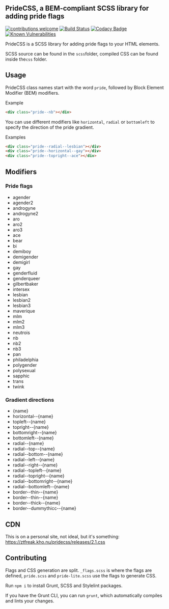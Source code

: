 ## PrideCSS, a BEM-compliant SCSS library for adding pride flags

[![contributions welcome](https://img.shields.io/badge/contributions-welcome-brightgreen.svg?style=flat)](https://github.com/VKEA/PrideCSS/issues)
[![Build Status](https://travis-ci.com/VKEA/PrideCSS.svg?branch=master)](https://travis-ci.com/VKEA/PrideCSS)
[![Codacy Badge](https://app.codacy.com/project/badge/Grade/2543248deaf74fab817ff52cabc1ee84)](https://www.codacy.com/gh/VKEA/PrideCSS/dashboard?utm_source=github.com&amp;utm_medium=referral&amp;utm_content=VKEA/PrideCSS&amp;utm_campaign=Badge_Grade)
[![Known Vulnerabilities](https://snyk.io/test/github/VKEA/PrideCSS/badge.svg)](https://snyk.io/test/github/VKEA/PrideCSS?targetFile=package.json)

PrideCSS is a SCSS library for adding pride flags to your HTML elements.

SCSS source can be found in the `scss`folder, compiled CSS can be found inside the`css` folder.

## Usage

PrideCSS class names start with the word `pride`, followed by Block Element Modifier (BEM) modifiers.

Example

```html
<div class="pride--nb"></div>
```

You can use different modifiers like `horizontal`, `radial` or `bottomleft` to specify the direction of the pride gradient.

Examples

```html
<div class="pride--radial--lesbian"></div>
<div class="pride--horizontal--gay"></div>
<div class="pride--topright--ace"></div>
```

## Modifiers

### Pride flags
- agender
- agender2
- androgyne
- androgyne2
- aro
- aro2
- aro3
- ace
- bear
- bi
- demiboy
- demigender
- demigirl
- gay
- genderfluid
- genderqueer
- gilbertbaker
- intersex
- lesbian
- lesbian2
- lesbian3
- maverique
- mlm
- mlm2
- mlm3
- neutrois
- nb
- nb2
- nb3
- pan
- philadelphia
- polygender
- polysexual
- sapphic
- trans
- twink

### Gradient directions
- {name}
- horizontal--{name}
- topleft--{name}
- topright--{name}
- bottomright--{name}
- bottomleft--{name}
- radial--{name}
- radial--top--{name}
- radial--bottom--{name}
- radial--left--{name}
- radial--right--{name}
- radial--topleft--{name}
- radial--topright--{name}
- radial--bottomright--{name}
- radial--bottomleft--{name}
- border--thin--{name}
- border--thin--{name}
- border--thick--{name}
- border--dummythicc--{name}

## CDN

This is on a personal site, not ideal, but it's something:
<https://ztfreak.kho.nu/pridecss/releases/2.1.css>

## Contributing

Flags and CSS generation are split. `_flags.scss` is where the flags are defined, `pride.scss` and `pride-lite.scss` use the flags to generate CSS.

Run `npm i` to install Grunt, SCSS and Stylelint packages.

If you have the Grunt CLI, you can run `grunt`, which automatically compiles and lints your changes.
